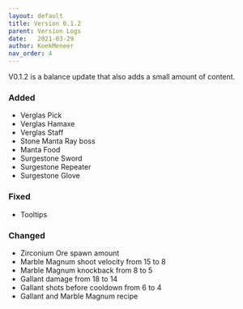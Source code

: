 ```yaml
---
layout: default
title: Version 0.1.2
parent: Version Logs
date:   2021-03-29
author: KoekMeneer
nav_order: 4
---
```


V0.1.2 is a balance update that also adds a small amount of content.

### Added
- Verglas Pick
- Verglas Hamaxe
- Verglas Staff
- Stone Manta Ray boss
- Manta Food
- Surgestone Sword
- Surgestone Repeater
- Surgestone Glove

### Fixed
- Tooltips

### Changed
- Zirconium Ore spawn amount
- Marble Magnum shoot velocity from 15 to 8
- Marble Magnum knockback from 8 to 5
- Gallant damage from 18 to 14
- Gallant shots before cooldown from 6 to 4
- Gallant and Marble Magnum recipe